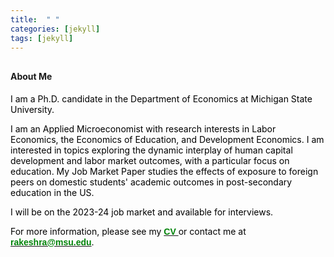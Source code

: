 ```yaml
---
title:  " "
categories: [jekyll]
tags: [jekyll]
---
```



<h4 style="margin-top:30px;" id="working-papers"><strong>About Me</strong></h4>

<p><font color="#000000">I am a Ph.D. candidate in the Department of Economics at Michigan State University. </font></p>

<p><font color="#000000">I am an Applied Microeconomist with research interests in Labor Economics, the Economics of Education, and Development Economics. I am interested in topics exploring the dynamic interplay of human capital development and labor market outcomes, with a particular focus on education. My Job Market Paper studies the effects of exposure to foreign peers on domestic students' academic outcomes in post-secondary education in the US.</font></p>

<p><font color="#000000">I will be on the 2023-24 job market and available for interviews.</font></p>

<p style="color:#000000;">For more information, please see my <a href="{{ site.baseurl }}/files/CV_Raghav_Rakesh.pdf"><b><font face="Arial" color="#008208">CV </font></b></a> or contact me at  <a href="mailto:{{ site.author.email }}" title="Email {{ site.author.email }}" target="_blank"><b><font face="Arial" color="#008208">rakeshra@msu.edu</font></b></a>.</p>

